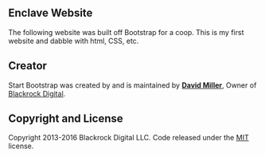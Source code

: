 ## Enclave Website
The following website was built off Bootstrap for a coop. This is my first website and dabble with html, CSS, etc.

## Creator

Start Bootstrap was created by and is maintained by **[David Miller](http://davidmiller.io/)**, Owner of [Blackrock Digital](http://blackrockdigital.io/).

## Copyright and License

Copyright 2013-2016 Blackrock Digital LLC. Code released under the [MIT](https://github.com/BlackrockDigital/startbootstrap-creative/blob/gh-pages/LICENSE) license.